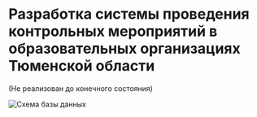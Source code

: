 # Разработка системы проведения контрольных мероприятий в образовательных организациях Тюменской области

(Не реализован до конечного состояния)

![Схема базы данных](https://i.ibb.co/djDmGTz/1.png "Схема базы данных")
